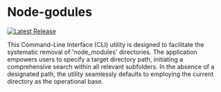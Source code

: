 # Node-godules
 <a href="https://github.com/cajereta/node-godules/releases/"><img src="https://img.shields.io/badge/release-0.1.0-cyan" alt="Latest Release"></a>

This Command-Line Interface (CLI) utility is designed to facilitate the systematic removal of 'node_modules' directories. The application empowers users to specify a target directory path, initiating a comprehensive search within all relevant subfolders. In the absence of a designated path, the utility seamlessly defaults to employing the current directory as the operational base.
